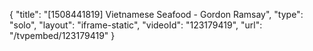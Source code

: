 {
    "title": "[1508441819] Vietnamese Seafood - Gordon Ramsay",
    "type": "solo",
    "layout": "iframe-static",
    "videoId": "123179419",
    "url": "\/tvpembed\/123179419"
}
